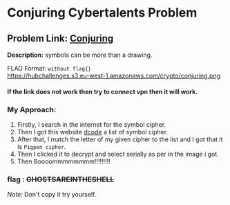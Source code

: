 # Conjuring Cybertalents Problem

__Problem Link:__ [Conjuring](https://cybertalents.com/challenges/cryptography/conjuring)
---

__Description:__ symbols can be more than a drawing.

FLAG Format: `without flag{}`  
https://hubchallenges.s3.eu-west-1.amazonaws.com/crypto/conjuring.png  
#### If the link does not work then try to connect vpn then it will work.

### My Approach:

1. Firstly, I search in the internet for the symbol cipher.
2. Then I got this website [dcode](https://www.google.com/url?sa=t&source=web&rct=j&opi=89978449&url=https://www.dcode.fr/symbols-ciphers&ved=2ahUKEwjy9uPh1oiGAxUw7DgGHTrqAIYQFnoECBgQAQ&usg=AOvVaw3gB7rpKqcVe59q-sclOEha) a list of symbol cipher.
3. After that, I match the letter of my given cipher to the list and I got that it is `Pigpen cipher`.
4. Then I clicked it to decrypt and select serially as per in the image i got.
5. Then Boooommmmmmmm!!!!!!!!!

### flag : ~~GHOSTSAREINTHESHELL~~
_Note:_ Don't copy it try yourself.